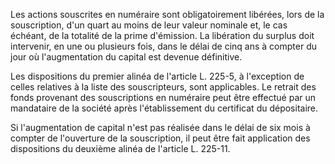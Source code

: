   
Les actions souscrites en numéraire sont obligatoirement libérées, lors de la souscription, d'un quart au moins de leur valeur nominale et, le cas échéant, de la totalité de la prime d'émission. La libération du surplus doit intervenir, en une ou plusieurs fois, dans le délai de cinq ans à compter du jour où l'augmentation du capital est devenue définitive.   

  
Les dispositions du premier alinéa de l'article L. 225-5, à l'exception de celles relatives à la liste des souscripteurs, sont applicables. Le retrait des fonds provenant des souscriptions en numéraire peut être effectué par un mandataire de la société après l'établissement du certificat du dépositaire.   

  
Si l'augmentation de capital n'est pas réalisée dans le délai de six mois à compter de l'ouverture de la souscription, il peut être fait application des dispositions du deuxième alinéa de l'article L. 225-11.  
